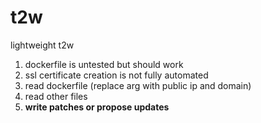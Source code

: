 # t2w
lightweight t2w

1. dockerfile is untested but should work
2. ssl certificate creation is not fully automated
3. read dockerfile (replace arg with public ip and domain)
4. read other files
5. __write patches or propose updates__
